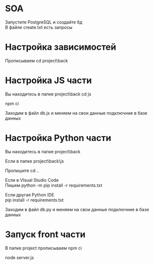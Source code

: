 # SOA
Запустите PostgreSQL и создайте бд <br>
В файле create.txt есть запросы


# Настройка зависимостей
Прописываем cd project\back

# Настройка JS части
Вы находитесь в папке project\back
cd js

npm ci

Заходим в файл db.js и меняем на свои данные подключние в базе данных

# Настройка Python части 
Вы находитесь в папке project\back

Если в папке project\back\js 

Пропишите cd ..

Если в VIsual Studio Code <br>
Пишем python -m pip install -r requirements.txt

Если другая Python IDE <br>
pip install -r requirements.txt

Заходим в файл db.py и меняем на свои данные подключние в базе данных

# Запуск front части
В папке project прописываем npm ci

node server.js
